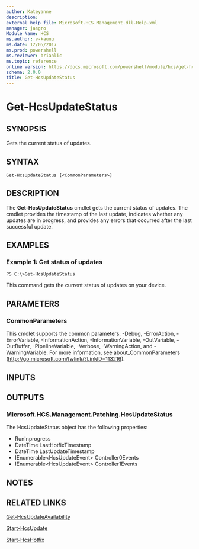 ```yaml
---
author: Kateyanne
description: 
external help file: Microsoft.HCS.Management.dll-Help.xml
manager: jasgro
Module Name: HCS
ms.author: v-kaunu
ms.date: 12/05/2017
ms.prod: powershell
ms.reviewer: brianlic
ms.topic: reference
online version: https://docs.microsoft.com/powershell/module/hcs/get-hcsupdatestatus?view=windowsserver2012r2-ps&wt.mc_id=ps-gethelp
schema: 2.0.0
title: Get-HcsUpdateStatus
---
```


# Get-HcsUpdateStatus

## SYNOPSIS
Gets the current status of updates.

## SYNTAX

```
Get-HcsUpdateStatus [<CommonParameters>]
```

## DESCRIPTION
The **Get-HcsUpdateStatus** cmdlet gets the current status of updates.
The cmdlet provides the timestamp of the last update, indicates whether any updates are in progress, and provides any errors that occurred after the last successful update.

## EXAMPLES

### Example 1: Get status of updates
```
PS C:\>Get-HcsUpdateStatus
```

This command gets the current status of updates on your device.

## PARAMETERS

### CommonParameters
This cmdlet supports the common parameters: -Debug, -ErrorAction, -ErrorVariable, -InformationAction, -InformationVariable, -OutVariable, -OutBuffer, -PipelineVariable, -Verbose, -WarningAction, and -WarningVariable. For more information, see about_CommonParameters (http://go.microsoft.com/fwlink/?LinkID=113216).

## INPUTS

## OUTPUTS

### Microsoft.HCS.Management.Patching.HcsUpdateStatus
The HcsUpdateStatus object has the following properties:

- RunInprogress 
- DateTime LastHotfixTimestamp 
- DateTime LastUpdateTimestamp 
- IEnumerable\<HcsUpdateEvent\> Controller0Events 
- IEnumerable\<HcsUpdateEvent\> Controller1Events

## NOTES

## RELATED LINKS

[Get-HcsUpdateAvailability](./Get-HcsUpdateAvailability.md)

[Start-HcsUpdate](./Start-HcsUpdate.md)

[Start-HcsHotfix](./Start-HcsHotfix.md)

